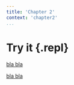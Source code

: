 ```yaml
---
title: 'Chapter 2'
context: 'chapter2'
...
```


# Try it {.repl}

[bla bla](source://Example2/SweetData)

[bla bla](source://Example2/Parseable)
